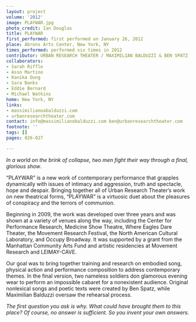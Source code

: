 ```yaml
---
layout: project
volume: '2012'
image: PLAYWAR.jpg
photo_credit: Ian Douglas
title: PLAYWAR
first_performed: first performed on January 26, 2012
place: Abrons Arts Center, New York, NY
times_performed: performed six times in 2012
contributor: URBAN RESEARCH THEATER / MAXIMILIAN BALDUZZI & BEN SPATZ
collaborators:
- Sarah Riffle
- Asso Martino
- Kanika Oung
- Sara Banks
- Eddie Bernard
- Michael Watkins
home: New York, NY
links:
- massimilianoabalduzzi.com
- urbanresearchtheater.com
contact: info@massimilianobalduzzi.com ben@urbanresearchtheater.com
footnote: ''
tags: []
pages: 026-027

---
```


_In a world on the brink of collapse, two men fight their way through a final, glorious show_.

“PLAYWAR” is a new work of contemporary performance that grapples dynamically with issues of intimacy and aggression, truth and spectacle, hope and despair. Bringing together all of Urban Research Theater’s work on new theatrical forms, “PLAYWAR” is a virtuosic duet about the pleasures of conspiracy and the terrors of communion.

Beginning in 2009, the work was developed over three years and was shown at a variety of venues along the way, including the Center for Performance Research, Medicine Show Theatre, Where Eagles Dare Theater, the Movement Research Festival, the North American Cultural Laboratory, and Occupy Broadway. It was supported by a grant from the Manhattan Community Arts Fund and artistic residencies at Movement Research and LEIMAY-CAVE.

Our goal was to bring together training and research on embodied song, physical action and performance composition to address contemporary themes. In the final version, two nameless soldiers don glamorous evening wear to perform an impossible cabaret for a nonexistent audience. Original nonlexical songs and poetic texts were created by Ben Spatz, while Maximilian Balduzzi oversaw the rehearsal process.

_The first question you ask is why. What could have brought them to this place? Of course, no answer is sufficient. So you invent your own answers._
